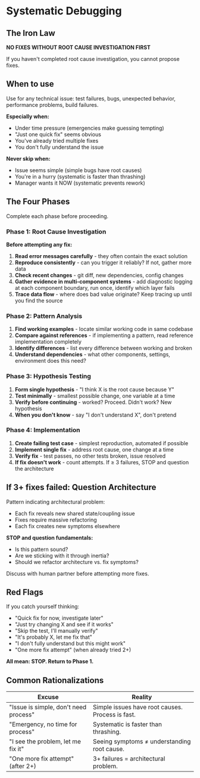 # Systematic Debugging

## The Iron Law

**NO FIXES WITHOUT ROOT CAUSE INVESTIGATION FIRST**

If you haven't completed root cause investigation, you cannot propose fixes.

## When to use

Use for any technical issue: test failures, bugs, unexpected behavior, performance problems, build failures.

**Especially when:**
- Under time pressure (emergencies make guessing tempting)
- "Just one quick fix" seems obvious
- You've already tried multiple fixes
- You don't fully understand the issue

**Never skip when:**
- Issue seems simple (simple bugs have root causes)
- You're in a hurry (systematic is faster than thrashing)
- Manager wants it NOW (systematic prevents rework)

## The Four Phases

Complete each phase before proceeding.

### Phase 1: Root Cause Investigation

**Before attempting any fix:**

1. **Read error messages carefully** - they often contain the exact solution
2. **Reproduce consistently** - can you trigger it reliably? If not, gather more data
3. **Check recent changes** - git diff, new dependencies, config changes
4. **Gather evidence in multi-component systems** - add diagnostic logging at each component boundary, run once, identify which layer fails
5. **Trace data flow** - where does bad value originate? Keep tracing up until you find the source

### Phase 2: Pattern Analysis

1. **Find working examples** - locate similar working code in same codebase
2. **Compare against references** - if implementing a pattern, read reference implementation completely
3. **Identify differences** - list every difference between working and broken
4. **Understand dependencies** - what other components, settings, environment does this need?

### Phase 3: Hypothesis Testing

1. **Form single hypothesis** - "I think X is the root cause because Y"
2. **Test minimally** - smallest possible change, one variable at a time
3. **Verify before continuing** - worked? Proceed. Didn't work? New hypothesis
4. **When you don't know** - say "I don't understand X", don't pretend

### Phase 4: Implementation

1. **Create failing test case** - simplest reproduction, automated if possible
2. **Implement single fix** - address root cause, one change at a time
3. **Verify fix** - test passes, no other tests broken, issue resolved
4. **If fix doesn't work** - count attempts. If ≥ 3 failures, STOP and question the architecture

## If 3+ fixes failed: Question Architecture

Pattern indicating architectural problem:
- Each fix reveals new shared state/coupling issue
- Fixes require massive refactoring
- Each fix creates new symptoms elsewhere

**STOP and question fundamentals:**
- Is this pattern sound?
- Are we sticking with it through inertia?
- Should we refactor architecture vs. fix symptoms?

Discuss with human partner before attempting more fixes.

## Red Flags

If you catch yourself thinking:
- "Quick fix for now, investigate later"
- "Just try changing X and see if it works"
- "Skip the test, I'll manually verify"
- "It's probably X, let me fix that"
- "I don't fully understand but this might work"
- "One more fix attempt" (when already tried 2+)

**All mean: STOP. Return to Phase 1.**

## Common Rationalizations

| Excuse | Reality |
|--------|---------|
| "Issue is simple, don't need process" | Simple issues have root causes. Process is fast. |
| "Emergency, no time for process" | Systematic is faster than thrashing. |
| "I see the problem, let me fix it" | Seeing symptoms ≠ understanding root cause. |
| "One more fix attempt" (after 2+) | 3+ failures = architectural problem. |

